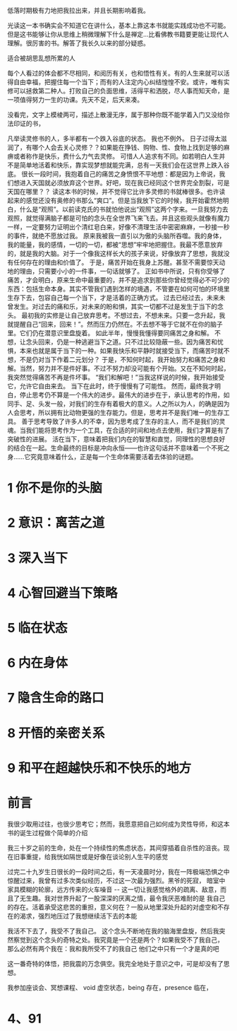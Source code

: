 低落时期极有力地把我拉出来，并且长期影响着我。

光读这一本书确实会不知道它在讲什么，基本上靠这本书就能实践成功也不可能。但是这书能够让你从思维上稍微理解下什么是禅定...比看佛教书籍要更能让现代人理解。很厉害的书。解答了我长久以来的部分疑惑。

适合被胡思乱想所累的人

每个人看过的体会都不尽相同，和阅历有关，也和悟性有关。有的人生来就可以活得自由幸福，把握住每一个当下；而有的人注定内心纠结惶惶不安。或许，唯有实修可以拯救第二种人。打败自己的负面思维，活得平和洒脱，尽人事而知天命，是一项值得努力一生的功课。先天不足，后天来凑。

没看完，文字上模棱两可，描述上散漫无序，属于那种你既不能学着入门又没给你法印证的书，

凡举读灵修书的人，多半都有一个跌入谷底的状态。
我也不例外。
日子过得太滋润了，有哪个人会去关心灵修？？如果能在挣钱、购物、性、食物上找到足够的麻痹或者称作是快乐，费什么力气去灵修。
可惜人人追求有不同。如若明白人生并不是简单地活着和快乐，靠实现梦想就能完满，总有一天我们会在这世界上跌入谷底。
很长一段时间，我抱着自己的痛苦之身愤恨不平地想：都是因为上帝说，我们想进入天国就必须放弃这个世界。好吧，现在我已经同这个世界完全割裂，可是天国在哪里？？
读这本书的时候，并不觉得它比许多灵修的书就棒很多。也许读起来的感觉还没有奥修的书那么“爽口”。但是当我放下它的时候，我开始霍然地明白，什么是“观照”。以前读克氏的书就怕他说出“观照”这两个字来。一旦我努力去观照，就觉得满脑子都是可怕的念头在全世界飞来飞去。并且这些观头就像有魔力一样，一定要努力证明出个清红皂白来，好像不清理生活中密密麻麻，一秒接一秒的事件，就绝不愿放过我。
原来我被我一直引以为傲的头脑所吞噬。我的身体，我的能量，我的感情，一切的一切，都被“思想”牢牢地把握住。我最不愿意放弃的，就是我的大脑。对于一个像我这样长大的孩子来说，好像放弃了思想，我就没有任何存在的理由和价值了。
于是，痛苦开始在我身上苏醒。甚至不需要惊天动地的理由，只需要小小的一件事，一句话就够了。
正如书中所说，只有你受够了痛苦，才会明白，原来生命中最重要的，并不是追求到那些你曾经觉得必不可少的东西：包括生命本身。其实不管我们遇到怎样的境遇，不管要在如何可怕的环境里生存下去，包容自己每一个当下，才是活着的正确方式。
过去已经过去，未来未曾发生。对过去的痛和乐，对未来的盼和惧，其实一切都不过是发生于当下的念头。
最初我的实修是让自己放弃思考。不想过去，不想未来。只要一念升起，我就提醒自己“回来，回来！”。然而压力仍然在。不去想不等于它就不在你的脑子里。它们仍在潜意识里盘旋着。
如此半年，慢慢我懂得要同痛苦之身和解。
不想，让念头回来，仍是一种逃避当下之道。只不过比较隐蔽一些。因为痛苦和忧惧，本来也就是属于当下的一种。如果我快乐和平静时就接受当下，而痛苦时就不想，不是仍对当下作着二元划分？
于是，不知何时起，我开始努力和痛苦之身和解。当然，努力并不是件好事。不过不努力却没可能有个开始。又在不知何时起，我突然觉得痛苦不再是件坏事。
“我们和解吧！”当我这样说的时候，我开始接受它，允许它自由来去。
当下在此时，终于慢慢有了可能性。
然而，最终我才明白，停止思考仍不算是一个伟大的进步。最伟大的进步在于，承认思考的作用，如同手、足、头发一般，对我们的生存有着极大的意义。人之所以为人，的确是因为人会思考，所以拥有比动物更强的生存能力。但是，思考并不是我们唯一的生存工具。
善于思考导致了许多人的不幸，因为思考成了生存的主人，而不是我们的灵魂。当我们能将思考作为一个工具，在合适的时间和地点去使用，我们才算是有了突破性的进展。
活在当下，意味着把我们内在的智慧和直觉，同理性的思想良好的结合在一起。生命最终的目标是冲向永恒——也许这句话并不意味着一个不死之身……它究竟意味着什么，正是每一个生命体需要活着去体验的谜题。

# 1 你不是你的头脑

# 2 意识：离苦之道

# 3 深入当下

# 4 心智回避当下策略

# 5 临在状态

# 6 内在身体

# 7 隐含生命的路口

# 8 开悟的亲密关系

# 9 和平在超越快乐和不快乐的地方

# 前言

我很少取用过往，也很少思考它；然而，我愿意把自己如何成为灵性导师，和这本书的诞生过程做个简单的介绍

我三十岁之前的生命，处在一个持续性的焦虑状态，其间穿插着自杀性的沮丧。现在旧事重提，给我恍如隔世或是好像在谈论别人生平的感觉

过完二十九岁生日很长的一段时间之后，有一天凌晨时分，我在一阵极端恐惧之中惊醒过来，我曾有过多次类似经历，不过这一次最为强烈。黑爷的死寂，
暗室中家具模糊的轮廓，远方传来的火车噪音 -- 这一切让我感觉格外的疏离、敌意，而且了无生趣。我对世界升起了一股深深的厌离之情，最令我厌恶难耐的是
我自己的存在。活着承受这悲苦的重担，意义何在？一股从地里深处升起的对虚空和不存在的渴求，强烈地压过了我想继续活下去的本能

我活不下去了，我受不了我自己。 这个念头不断地在我的脑海里盘旋，然后我突然察觉到这个念头的奇特之处。我究竟是一个还是两个？如果我受不了我自己，
那么必然有两个我在：我和我所受不了的我自己 他们之中只有一个才是真的吧

这一番奇特的体悟，把我震的万念俱空。我完全地处于意识之中，可是却没有了思想。

我参加座谈会、冥想课程、
void 虚空状态，being 存在，presence 临在，

# 4、91
